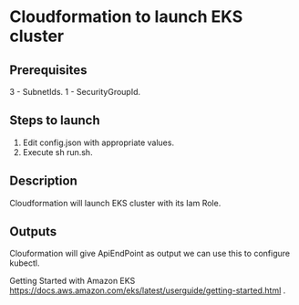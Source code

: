 # Cloudformation to launch EKS cluster

## Prerequisites

3 - SubnetIds.
1 - SecurityGroupId.

## Steps to launch

1. Edit config.json with appropriate values.
2. Execute sh run.sh.

## Description

Cloudformation will launch EKS cluster with its Iam Role.

## Outputs 

Clouformation will give ApiEndPoint as output we can use this to configure kubectl. 

Getting Started with Amazon EKS https://docs.aws.amazon.com/eks/latest/userguide/getting-started.html .

